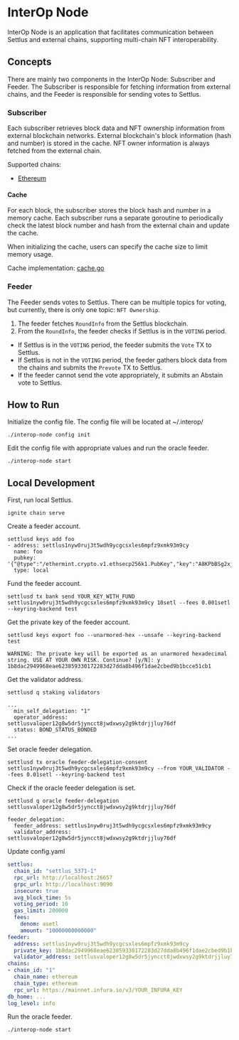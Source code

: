 # InterOp Node
InterOp Node is an application that facilitates communication between Settlus and external chains, supporting multi-chain NFT interoperability.

## Concepts
There are mainly two components in the InterOp Node: Subscriber and Feeder.
The Subscriber is responsible for fetching information from external chains, and the Feeder is responsible for sending votes to Settlus.

### Subscriber
Each subscriber retrieves block data and NFT ownership information from external blockchain networks.
External blockchain's block information (hash and number) is stored in the cache.
NFT owner information is always fetched from the external chain.

Supported chains:
- [Ethereum](./subscriber/ethereum_subscriber.go)

#### Cache
For each block, the subscriber stores the block hash and number in a memory cache.
Each subscriber runs a separate goroutine to periodically check the latest block number and hash from the external chain and update the cache.

When initializing the cache, users can specify the cache size to limit memory usage.

Cache implementation: [cache.go](./subscriber/cache.go)

### Feeder

The Feeder sends votes to Settlus. There can be multiple topics for voting, but currently, there is only one topic: `NFT Ownership`.
1. The feeder fetches `RoundInfo` from the Settlus blockchain.
2. From the `RoundInfo`, the feeder checks if Settlus is in the `VOTING` period.
  - If Settlus is in the `VOTING` period, the feeder submits the `Vote` TX to Settlus.
  - If Settlus is not in the `VOTING` period, the feeder gathers block data from the chains and submits the `Prevote` TX to Settlus.
  - If the feeder cannot send the vote appropriately, it submits an Abstain vote to Settlus.

## How to Run
Initialize the config file.
The config file will be located at ~/.interop/
```shell
./interop-node config init
```

Edit the config file with appropriate values and run the oracle feeder.
```shell
./interop-node start
```

## Local Development
First, run local Settlus.
```shell
ignite chain serve
```

Create a feeder account.
```shell
settlusd keys add foo
- address: settlus1nyw0ruj3t5wdh9ycgcsxles6mpfz9xmk93m9cy
  name: foo
  pubkey: '{"@type":"/ethermint.crypto.v1.ethsecp256k1.PubKey","key":"A8KPbBSg2xj/OFCkgcN0doTTGD4MikLFmfjQy4CjQ/lw"}'
  type: local
```

Fund the feeder account.
```shell
settlusd tx bank send YOUR_KEY_WITH_FUND settlus1nyw0ruj3t5wdh9ycgcsxles6mpfz9xmk93m9cy 10setl --fees 0.001setl --keyring-backend test
```

Get the private key of the feeder account.
```shell
settlusd keys export foo --unarmored-hex --unsafe --keyring-backend test

WARNING: The private key will be exported as an unarmored hexadecimal string. USE AT YOUR OWN RISK. Continue? [y/N]: y
1b8dac2949968eae623859330172283d27dda8b496f1dae2cbed9b1bcce51cb1
```

Get the validator address.
```shell
settlusd q staking validators

...
  min_self_delegation: "1"
  operator_address: settlusvaloper12g8w5dr5jyncct8jwdxwsy2g9ktdrjjluy76df
  status: BOND_STATUS_BONDED
...
```

Set oracle feeder delegation.
```shell
settlusd tx oracle feeder-delegation-consent settlus1nyw0ruj3t5wdh9ycgcsxles6mpfz9xmk93m9cy --from YOUR_VALIDATOR --fees 0.01setl --keyring-backend test
```

Check if the oracle feeder delegation is set.
```shell
settlusd q oracle feeder-delegation settlusvaloper12g8w5dr5jyncct8jwdxwsy2g9ktdrjjluy76df

feeder_delegation:
  feeder_address: settlus1nyw0ruj3t5wdh9ycgcsxles6mpfz9xmk93m9cy
  validator_address: settlusvaloper12g8w5dr5jyncct8jwdxwsy2g9ktdrjjluy76df
```

Update config.yaml
```yaml
settlus:
  chain_id: "settlus_5371-1"
  rpc_url: http://localhost:26657
  grpc_url: http://localhost:9090
  insecure: true
  avg_block_time: 5s
  voting_period: 10
  gas_limit: 200000
  fees:
    denom: asetl
    amount: "10000000000000"
feeder:
  address: settlus1nyw0ruj3t5wdh9ycgcsxles6mpfz9xmk93m9cy
  private_key: 1b8dac2949968eae623859330172283d27dda8b496f1dae2cbed9b1bcce51cb1 # <- example private key
  validator_address: settlusvaloper12g8w5dr5jyncct8jwdxwsy2g9ktdrjjluy76df
chains:
- chain_id: "1"
  chain_name: ethereum
  chain_type: ethereum
  rpc_url: https://mainnet.infura.io/v3/YOUR_INFURA_KEY
db_home: ...
log_level: info
```

Run the oracle feeder.
```shell
./interop-node start
```
